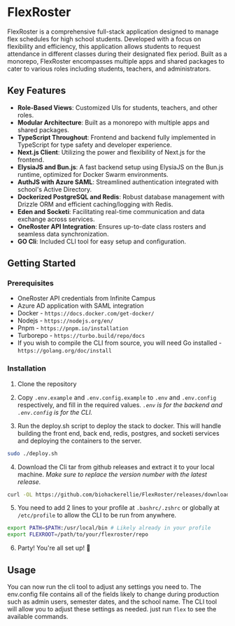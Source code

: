 # FlexRoster

FlexRoster is a comprehensive full-stack application designed to manage flex schedules for high school students. Developed with a focus on flexibility and efficiency, this application allows students to request attendance in different classes during their designated flex period. Built as a monorepo, FlexRoster encompasses multiple apps and shared packages to cater to various roles including students, teachers, and administrators.

## Key Features

- **Role-Based Views**: Customized UIs for students, teachers, and other roles.
- **Modular Architecture**: Built as a monorepo with multiple apps and shared packages.
- **TypeScript Throughout**: Frontend and backend fully implemented in TypeScript for type safety and developer experience.
- **Next.js Client**: Utilizing the power and flexibility of Next.js for the frontend.
- **ElysiaJS and Bun.js**: A fast backend setup using ElysiaJS on the Bun.js runtime, optimized for Docker Swarm environments.
- **AuthJS with Azure SAML**: Streamlined authentication integrated with school's Active Directory.
- **Dockerized PostgreSQL and Redis**: Robust database management with Drizzle ORM and efficient caching/logging with Redis.
- **Eden and Socketi**: Facilitating real-time communication and data exchange across services.
- **OneRoster API Integration**: Ensures up-to-date class rosters and seamless data synchronization.
- **GO Cli**: Included CLI tool for easy setup and configuration.

## Getting Started

### Prerequisites

- OneRoster API credentials from Infinite Campus
- Azure AD application with SAML integration
- Docker - `https://docs.docker.com/get-docker/`
- Nodejs - `https://nodejs.org/en/`
- Pnpm - `https://pnpm.io/installation`
- Turborepo - `https://turbo.build/repo/docs`
- If you wish to compile the CLI from source, you will need Go installed - `https://golang.org/doc/install`

### Installation

1. Clone the repository
2. Copy `.env.example` and `.env.config.example` to `.env` and `.env.config` respectively, and fill in the required values. _`.env` is for the backend and `.env.config` is for the CLI._

3. Run the deploy.sh script to deploy the stack to docker. This will handle building the front end, back end, redis, postgres, and socketi services and deploying the containers to the server.

```bash
sudo ./deploy.sh
```


4. Download the Cli tar from github releases and extract it to your local machine. _Make sure to replace the version number with the latest release._

```bash
curl -OL https://github.com/biohackerellie/FlexRoster/releases/download/ve5f9bbd..1/FlexRoster_e5f9bbd..1_linux_amd64.tar.gz && sudo tar  -C /usr/local/bin -xzf FlexRoster_1.6.01.5.4e5f9bbd..1_linux_amd64.tar.gz

```

5. You need to add 2 lines to your profile at `.bashrc/.zshrc` or globally at `/etc/profile` to allow the CLI to be run from anywhere.

```bash
export PATH=$PATH:/usr/local/bin # Likely already in your profile
export FLEXROOT=/path/to/your/flexroster/repo
```

6. Party! You're all set up! 🎉

## Usage

You can now run the cli tool to adjust any settings you need to. The env.config file contains all of the fields likely to change during production such as admin users, semester dates, and the school name. The CLI tool will allow you to adjust these settings as needed. just run `flex` to see the available commands.
